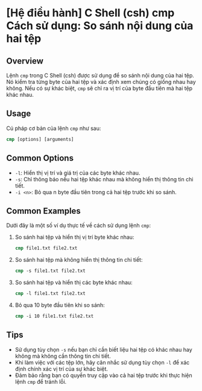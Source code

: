 # [Hệ điều hành] C Shell (csh) cmp Cách sử dụng: So sánh nội dung của hai tệp

## Overview
Lệnh `cmp` trong C Shell (csh) được sử dụng để so sánh nội dung của hai tệp. Nó kiểm tra từng byte của hai tệp và xác định xem chúng có giống nhau hay không. Nếu có sự khác biệt, `cmp` sẽ chỉ ra vị trí của byte đầu tiên mà hai tệp khác nhau.

## Usage
Cú pháp cơ bản của lệnh `cmp` như sau:

```csh
cmp [options] [arguments]
```

## Common Options
- `-l`: Hiển thị vị trí và giá trị của các byte khác nhau.
- `-s`: Chỉ thông báo nếu hai tệp khác nhau mà không hiển thị thông tin chi tiết.
- `-i <n>`: Bỏ qua n byte đầu tiên trong cả hai tệp trước khi so sánh.

## Common Examples
Dưới đây là một số ví dụ thực tế về cách sử dụng lệnh `cmp`:

1. So sánh hai tệp và hiển thị vị trí byte khác nhau:
   ```csh
   cmp file1.txt file2.txt
   ```

2. So sánh hai tệp mà không hiển thị thông tin chi tiết:
   ```csh
   cmp -s file1.txt file2.txt
   ```

3. So sánh hai tệp và hiển thị các byte khác nhau:
   ```csh
   cmp -l file1.txt file2.txt
   ```

4. Bỏ qua 10 byte đầu tiên khi so sánh:
   ```csh
   cmp -i 10 file1.txt file2.txt
   ```

## Tips
- Sử dụng tùy chọn `-s` nếu bạn chỉ cần biết liệu hai tệp có khác nhau hay không mà không cần thông tin chi tiết.
- Khi làm việc với các tệp lớn, hãy cân nhắc sử dụng tùy chọn `-l` để xác định chính xác vị trí của sự khác biệt.
- Đảm bảo rằng bạn có quyền truy cập vào cả hai tệp trước khi thực hiện lệnh `cmp` để tránh lỗi.